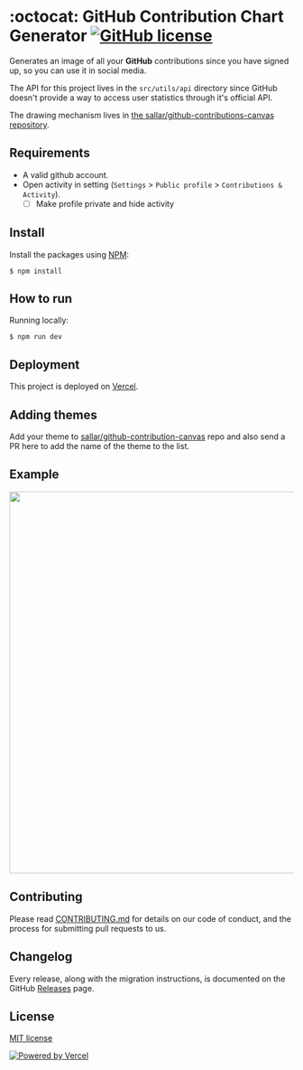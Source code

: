 # :octocat: GitHub Contribution Chart Generator [![GitHub license](https://img.shields.io/badge/license-MIT-blue.svg)](https://github.com/sallar/github-contributions-canvas/blob/master/LICENSE)

Generates an image of all your **GitHub** contributions since you have signed up, so you can use it in social media.

The API for this project lives in the `src/utils/api` directory since GitHub doesn't provide a way to access user statistics through it's official API.

The drawing mechanism lives in [the sallar/github-contributions-canvas repository](https://github.com/sallar/github-contributions-canvas).

## Requirements

- A valid github account.
- Open activity in setting (`Settings` > `Public profile` > `Contributions & Activity`).
  - [ ] Make profile private and hide activity

## Install

Install the packages using [NPM](https://nodejs.org/en/):

```
$ npm install
```

## How to run

Running locally:

```
$ npm run dev
```

## Deployment

This project is deployed on [Vercel](https://vercel.com/).

## Adding themes

Add your theme to [sallar/github-contribution-canvas](https://github.com/sallar/github-contributions-canvas) repo and also send a PR here to add the name of the theme to the list.

## Example

<div align="center">
  <img src="screenshot.png" width="676">
</div>

## Contributing

Please read [CONTRIBUTING.md](./CONTRIBUTING.md) for details on our code of conduct, and the process for submitting pull requests to us.

## Changelog

Every release, along with the migration instructions, is documented on the GitHub [Releases](https://github.com/sallar/github-contributions-chart/releases) page.

## License

[MIT license](https://opensource.org/licenses/MIT)

[![Powered by Vercel](/public/powered-by-vercel.svg)](https://vercel.com/?utm_source=github-contributions-chart&utm_campaign=oss)
